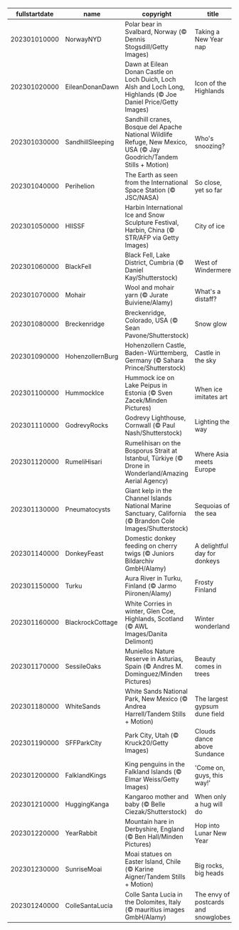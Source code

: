 |fullstartdate|name|copyright|title|image|
|--|--|--|--|--|
202301010000|NorwayNYD|Polar bear in Svalbard, Norway (© Dennis Stogsdill/Getty Images)|Taking a New Year nap|![](/en-GB/2023/01/202301010000NorwayNYD.jpg)|
202301020000|EileanDonanDawn|Dawn at Eilean Donan Castle on Loch Duich, Loch Alsh and Loch Long, Highlands (© Joe Daniel Price/Getty Images)|Icon of the Highlands|![](/en-GB/2023/01/202301020000EileanDonanDawn.jpg)|
202301030000|SandhillSleeping|Sandhill cranes, Bosque del Apache National Wildlife Refuge, New Mexico, USA (© Jay Goodrich/Tandem Stills + Motion)|Who's snoozing?|![](/en-GB/2023/01/202301030000SandhillSleeping.jpg)|
202301040000|Perihelion|The Earth as seen from the International Space Station (© JSC/NASA)|So close, yet so far|![](/en-GB/2023/01/202301040000Perihelion.jpg)|
202301050000|HIISSF|Harbin International Ice and Snow Sculpture Festival, Harbin, China (© STR/AFP via Getty Images)|City of ice|![](/en-GB/2023/01/202301050000HIISSF.jpg)|
202301060000|BlackFell|Black Fell, Lake District, Cumbria (© Daniel Kay/Shutterstock)|West of Windermere|![](/en-GB/2023/01/202301060000BlackFell.jpg)|
202301070000|Mohair|Wool and mohair yarn (© Jurate Buiviene/Alamy)|What's a distaff?|![](/en-GB/2023/01/202301070000Mohair.jpg)|
202301080000|Breckenridge|Breckenridge, Colorado, USA (© Sean Pavone/Shutterstock)|Snow glow|![](/en-GB/2023/01/202301080000Breckenridge.jpg)|
202301090000|HohenzollernBurg|Hohenzollern Castle, Baden-Württemberg, Germany (© Sahara Prince/Shutterstock)|Castle in the sky|![](/en-GB/2023/01/202301090000HohenzollernBurg.jpg)|
202301100000|HummockIce|Hummock ice on Lake Peipus in Estonia (© Sven Zacek/Minden Pictures)|When ice imitates art|![](/en-GB/2023/01/202301100000HummockIce.jpg)|
202301110000|GodrevyRocks|Godrevy Lighthouse, Cornwall (© Paul Nash/Shutterstock)|Lighting the way|![](/en-GB/2023/01/202301110000GodrevyRocks.jpg)|
202301120000|RumeliHisari|Rumelihisarı on the Bosporus Strait at Istanbul, Türkiye (© Drone in Wonderland/Amazing Aerial Agency)|Where Asia meets Europe|![](/en-GB/2023/01/202301120000RumeliHisari.jpg)|
202301130000|Pneumatocysts|Giant kelp in the Channel Islands National Marine Sanctuary, California (© Brandon Cole Images/Shutterstock)|Sequoias of the sea|![](/en-GB/2023/01/202301130000Pneumatocysts.jpg)|
202301140000|DonkeyFeast|Domestic donkey feeding on cherry twigs (© Juniors Bildarchiv GmbH/Alamy)|A delightful day for donkeys|![](/en-GB/2023/01/202301140000DonkeyFeast.jpg)|
202301150000|Turku|Aura River in Turku, Finland (© Jarmo Piironen/Alamy)|Frosty Finland|![](/en-GB/2023/01/202301150000Turku.jpg)|
202301160000|BlackrockCottage|White Corries in winter, Glen Coe, Highlands, Scotland (© AWL Images/Danita Delimont)|Winter wonderland|![](/en-GB/2023/01/202301160000BlackrockCottage.jpg)|
202301170000|SessileOaks|Muniellos Nature Reserve in Asturias, Spain (© Andres M. Dominguez/Minden Pictures)|Beauty comes in trees|![](/en-GB/2023/01/202301170000SessileOaks.jpg)|
202301180000|WhiteSands|White Sands National Park, New Mexico (© Andrea Harrell/Tandem Stills + Motion)|The largest gypsum dune field|![](/en-GB/2023/01/202301180000WhiteSands.jpg)|
202301190000|SFFParkCity|Park City, Utah (© Kruck20/Getty Images)|Clouds dance above Sundance|![](/en-GB/2023/01/202301190000SFFParkCity.jpg)|
202301200000|FalklandKings|King penguins in the Falkland Islands (© Elmar Weiss/Getty Images)|'Come on, guys, this way!'|![](/en-GB/2023/01/202301200000FalklandKings.jpg)|
202301210000|HuggingKanga|Kangaroo mother and baby (© Belle Ciezak/Shutterstock)|When only a hug will do|![](/en-GB/2023/01/202301210000HuggingKanga.jpg)|
202301220000|YearRabbit|Mountain hare in Derbyshire, England (© Ben Hall/Minden Pictures)|Hop into Lunar New Year|![](/en-GB/2023/01/202301220000YearRabbit.jpg)|
202301230000|SunriseMoai|Moai statues on Easter Island, Chile (© Karine Aigner/Tandem Stills + Motion)|Big rocks, big heads|![](/en-GB/2023/01/202301230000SunriseMoai.jpg)|
202301240000|ColleSantaLucia|Colle Santa Lucia in the Dolomites, Italy (© mauritius images GmbH/Alamy)|The envy of postcards and snowglobes|![](/en-GB/2023/01/202301240000ColleSantaLucia.jpg)|
